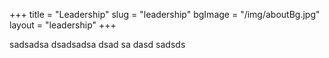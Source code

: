 +++
title = "Leadership"
slug = "leadership"
bgImage = "/img/aboutBg.jpg"
layout = "leadership"
+++




sadsadsa dsadsadsa dsad sa dasd sadsds

